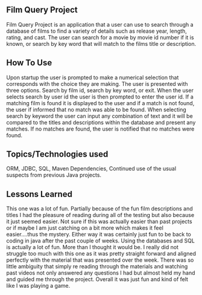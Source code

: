 ## Film Query Project

Film Query Project is an application that a user can use to search through a database of films to find a variety of details such as release year, length, rating, and cast. The user can search for a movie by movie id number if it is known, or search by key word that will match to the films title or description.

## How To Use
Upon startup the user is prompted to make a numerical selection that corresponds with the choice they are making. The user is presented with three options. Search by film id, search by key word, or exit. When the user selects search by user id the user is then prompted to enter the user id. If a matching film is found it is displayed to the user and if a match is not found, the user if informed that no match was able to be found. When selecting search by keyword the user can input any combination of text and it will be compared to the titles and descriptions within the database and present any matches. If no matches are found, the user is notified that no matches were found.

## Topics/Technologies used
ORM, JDBC, SQL, Maven Dependencies, Continued use of the usual suspects from previous Java projects.

## Lessons Learned
This one was a lot of fun. Partially because of the fun film descriptions and titles I had the pleasure of reading during all of the testing but also because it just seemed easier. Not sure if this was actually easier than past projects or if maybe I am just catching on a bit more which makes it feel easier....thus the mystery. Either way it was certainly just fun to be back to coding in java after the past couple of weeks. Using the databases and SQL is actually a lot of fun. More than I thought it would be. I really did not struggle too much with this one as it was pretty straight forward and aligned perfectly with the material that was presented over the week. There was so little ambiguity that simply re reading through the materials and watching past videos not only answered any questions I had but almost held my hand and guided me through the project. Overall it was just fun and kind of felt like I was playing a game. 
